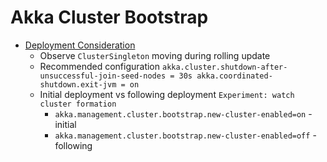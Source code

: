 # Akka Cluster Bootstrap
* [Deployment Consideration](https://doc.akka.io/docs/akka-management/current/bootstrap/index.html)
    - Observe `ClusterSingleton` moving during rolling update
    - Recommended configuration
      `akka.cluster.shutdown-after-unsuccessful-join-seed-nodes = 30s
      akka.coordinated-shutdown.exit-jvm = on`
    - Initial deployment vs following deployment `Experiment: watch cluster formation`
        - `akka.management.cluster.bootstrap.new-cluster-enabled=on` - initial
        - `akka.management.cluster.bootstrap.new-cluster-enabled=off` - following